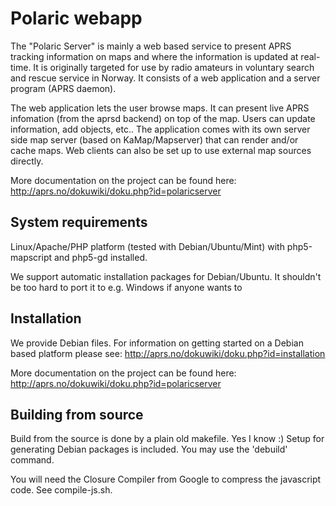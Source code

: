 # Polaric webapp

The "Polaric Server" is mainly a web based service to present APRS 
tracking information on maps and where the information is updated at real-
time. It is originally targeted for use by radio amateurs in voluntary search
and rescue service in Norway. It consists of a web application and a server 
program (APRS daemon). 

The web application lets the user browse maps. It can present live APRS 
infomation (from the aprsd backend) on top of the map. Users can update 
information, add objects, etc.. The application comes with its own server 
side map server (based on KaMap/Mapserver) that can render and/or cache maps. 
Web clients can also be set up to use external map sources directly. 

More documentation on the project can be found here: 
http://aprs.no/dokuwiki/doku.php?id=polaricserver

## System requirements

Linux/Apache/PHP platform (tested with Debian/Ubuntu/Mint) with
php5-mapscript and php5-gd installed.

We support automatic installation packages for Debian/Ubuntu. 
It shouldn't be too hard to port it to e.g. Windows if anyone wants to 
 

## Installation

We provide Debian files. For information on getting started on a Debian based
platform please see: http://aprs.no/dokuwiki/doku.php?id=installation

More documentation on the project can be found here: 
http://aprs.no/dokuwiki/doku.php?id=polaricserver

## Building from source 

Build from the source is done by a plain old makefile. Yes I know :)
Setup for generating Debian packages is included. You may use the 'debuild' 
command.

You will need the Closure Compiler from Google to compress the javascript 
code. See compile-js.sh. 


